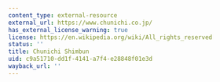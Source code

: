 ```yaml
---
content_type: external-resource
external_url: https://www.chunichi.co.jp/
has_external_license_warning: true
license: https://en.wikipedia.org/wiki/All_rights_reserved
status: ''
title: Chunichi Shimbun
uid: c9a51710-dd1f-4141-a7f4-e28848f01e3d
wayback_url: ''
---
```


